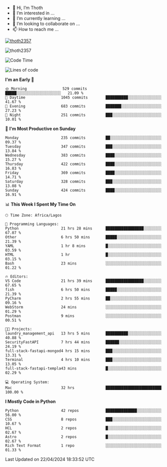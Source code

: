 <!---
thoth2357/thoth2357 is a ✨ special ✨ repository because its `README.md` (this file) appears on your GitHub profile.
You can click the Preview link to take a look at your changes.
--->

- 👋 Hi, I’m Thoth
- 👀 I’m interested in ...
- 🌱 I’m currently learning ...
- 💞️ I’m looking to collaborate on ...
- 📫 How to reach me ...


<p align="left"> <a href="https://github.com/ryo-ma/github-profile-trophy"><img src="https://github-profile-trophy.vercel.app/?username=thoth2357&theme=gruvbox&no-bg=true&no-frame=false&title=MultiLanguage,Commits,Repositories,Stars,Followers,PullRequest,Reviews,Issues" alt="thoth2357" /></a> </p>

<p align="left"> <img src="https://komarev.com/ghpvc/?username=thoth2357&label=Profile%20views&color=0e75b6&style=flat" alt="thoth2357" /> </p>

<!--START_SECTION:waka-->
![Code Time](http://img.shields.io/badge/Code%20Time-2%2C874%20hrs%2020%20mins-blue)

![Lines of code](https://img.shields.io/badge/From%20Hello%20World%20I%27ve%20Written-31.1%20million%20lines%20of%20code-blue)

**I'm an Early 🐤** 

```text
🌞 Morning                529 commits         █████░░░░░░░░░░░░░░░░░░░░   21.09 % 
🌆 Daytime                1045 commits        ██████████░░░░░░░░░░░░░░░   41.67 % 
🌃 Evening                683 commits         ███████░░░░░░░░░░░░░░░░░░   27.23 % 
🌙 Night                  251 commits         ███░░░░░░░░░░░░░░░░░░░░░░   10.01 % 
```
📅 **I'm Most Productive on Sunday** 

```text
Monday                   235 commits         ██░░░░░░░░░░░░░░░░░░░░░░░   09.37 % 
Tuesday                  347 commits         ███░░░░░░░░░░░░░░░░░░░░░░   13.84 % 
Wednesday                383 commits         ████░░░░░░░░░░░░░░░░░░░░░   15.27 % 
Thursday                 422 commits         ████░░░░░░░░░░░░░░░░░░░░░   16.83 % 
Friday                   369 commits         ████░░░░░░░░░░░░░░░░░░░░░   14.71 % 
Saturday                 328 commits         ███░░░░░░░░░░░░░░░░░░░░░░   13.08 % 
Sunday                   424 commits         ████░░░░░░░░░░░░░░░░░░░░░   16.91 % 
```


📊 **This Week I Spent My Time On** 

```text
🕑︎ Time Zone: Africa/Lagos

💬 Programming Languages: 
Python                   21 hrs 28 mins      █████████████████░░░░░░░░   67.07 % 
Other                    6 hrs 50 mins       █████░░░░░░░░░░░░░░░░░░░░   21.39 % 
YAML                     1 hr 8 mins         █░░░░░░░░░░░░░░░░░░░░░░░░   03.59 % 
HTML                     1 hr                █░░░░░░░░░░░░░░░░░░░░░░░░   03.15 % 
Bash                     23 mins             ░░░░░░░░░░░░░░░░░░░░░░░░░   01.22 % 

🔥 Editors: 
VS Code                  21 hrs 39 mins      █████████████████░░░░░░░░   67.65 % 
fish                     6 hrs 50 mins       █████░░░░░░░░░░░░░░░░░░░░   21.39 % 
PyCharm                  2 hrs 55 mins       ██░░░░░░░░░░░░░░░░░░░░░░░   09.16 % 
WebStorm                 24 mins             ░░░░░░░░░░░░░░░░░░░░░░░░░   01.29 % 
Postman                  9 mins              ░░░░░░░░░░░░░░░░░░░░░░░░░   00.51 % 

🐱‍💻 Projects: 
laundry_management_api   13 hrs 5 mins       ██████████░░░░░░░░░░░░░░░   40.88 % 
SecurityFastAPI          7 hrs 44 mins       ██████░░░░░░░░░░░░░░░░░░░   24.19 % 
full-stack-fastapi-mongod4 hrs 15 mins       ███░░░░░░░░░░░░░░░░░░░░░░   13.31 % 
Terminal                 4 hrs 10 mins       ███░░░░░░░░░░░░░░░░░░░░░░   13.05 % 
full-stack-fastapi-templa43 mins             █░░░░░░░░░░░░░░░░░░░░░░░░   02.29 % 

💻 Operating System: 
Mac                      32 hrs              █████████████████████████   100.00 % 
```

**I Mostly Code in Python** 

```text
Python                   42 repos            ██████████████░░░░░░░░░░░   56.00 % 
CSS                      8 repos             ███░░░░░░░░░░░░░░░░░░░░░░   10.67 % 
HCL                      2 repos             █░░░░░░░░░░░░░░░░░░░░░░░░   02.67 % 
Astro                    2 repos             █░░░░░░░░░░░░░░░░░░░░░░░░   02.67 % 
Rich Text Format         1 repo              ░░░░░░░░░░░░░░░░░░░░░░░░░   01.33 % 
```




 Last Updated on 22/04/2024 18:33:52 UTC
<!--END_SECTION:waka-->
<!--![](http://github-profile-summary-cards.vercel.app/api/cards/profile-details?username=thoth2357&theme=2077)

![](http://github-profile-summary-cards.vercel.app/api/cards/stats?username=thoth2357&theme=2077)![](http://github-profile-summary-cards.vercel.app/api/cards/productive-time?username=thoth2357&theme=2077&utcOffset=8) -->
